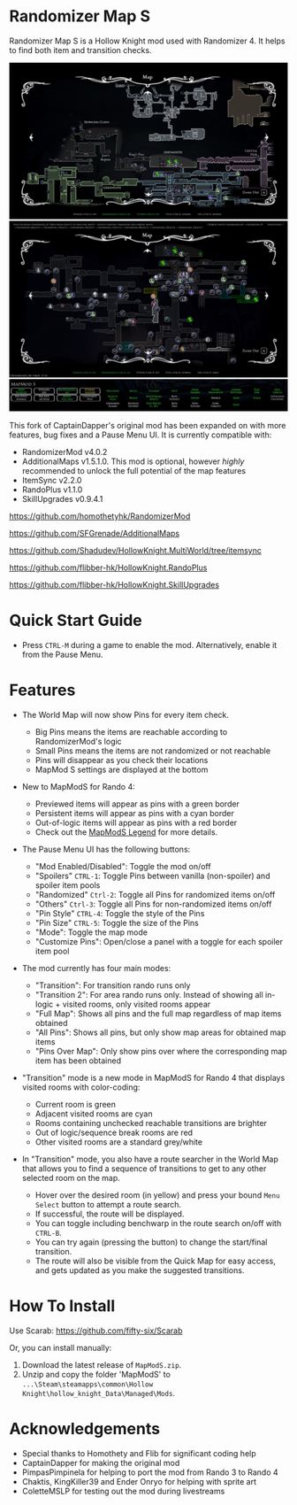 # Randomizer Map S
Randomizer Map S is a Hollow Knight mod used with Randomizer 4. It helps to find both item and transition checks.

![Example Screenshot](./worldmap.jpg)
![Example Screenshot](./transition.jpg)
![Example Screenshot](./pause.jpg)

This fork of CaptainDapper's original mod has been expanded on with more features, bug fixes and a Pause Menu UI. It is currently compatible with:
- RandomizerMod v4.0.2
- AdditionalMaps v1.5.1.0. This mod is optional, however *highly* recommended to unlock the full potential of the map features
- ItemSync v2.2.0
- RandoPlus v1.1.0
- SkillUpgrades v0.9.4.1

https://github.com/homothetyhk/RandomizerMod

https://github.com/SFGrenade/AdditionalMaps

https://github.com/Shadudev/HollowKnight.MultiWorld/tree/itemsync

https://github.com/flibber-hk/HollowKnight.RandoPlus

https://github.com/flibber-hk/HollowKnight.SkillUpgrades

# Quick Start Guide
- Press `CTRL-M` during a game to enable the mod. Alternatively, enable it from the Pause Menu.

# Features
- The World Map will now show Pins for every item check.
    - Big Pins means the items are reachable according to RandomizerMod's logic
    - Small Pins means the items are not randomized or not reachable
    - Pins will disappear as you check their locations
    - MapMod S settings are displayed at the bottom

- New to MapModS for Rando 4:
    - Previewed items will appear as pins with a green border
    - Persistent items will appear as pins with a cyan border
    - Out-of-logic items will appear as pins with a red border
    - Check out the [MapModS Legend](./MAPLEGEND.md) for more details.

- The Pause Menu UI has the following buttons:
    - "Mod Enabled/Disabled": Toggle the mod on/off
    - "Spoilers" `CTRL-1`: Toggle Pins between vanilla (non-spoiler) and spoiler item pools
    - "Randomized" `Ctrl-2`: Toggle all Pins for randomized items on/off
    - "Others" `Ctrl-3`: Toggle all Pins for non-randomized items on/off
    - "Pin Style" `CTRL-4`: Toggle the style of the Pins
    - "Pin Size" `CTRL-5`: Toggle the size of the Pins
    - "Mode": Toggle the map mode
    - "Customize Pins": Open/close a panel with a toggle for each spoiler item pool

- The mod currently has four main modes:
   - "Transition": For transition rando runs only
   - "Transition 2": For area rando runs only. Instead of showing all in-logic + visited rooms, only visited rooms appear
   - "Full Map": Shows all pins and the full map regardless of map items obtained
   - "All Pins": Shows all pins, but only show map areas for obtained map items
   - "Pins Over Map": Only show pins over where the corresponding map item has been obtained

- "Transition" mode is a new mode in MapModS for Rando 4 that displays visited rooms with color-coding:
    - Current room is green
    - Adjacent visited rooms are cyan
    - Rooms containing unchecked reachable transitions are brighter
    - Out of logic/sequence break rooms are red
    - Other visited rooms are a standard grey/white
 
- In "Transition" mode, you also have a route searcher in the World Map that allows you to find a sequence of transitions to get to any other selected room on the map.
    - Hover over the desired room (in yellow) and press your bound `Menu Select` button to attempt a route search.
    - If successful, the route will be displayed.
    - You can toggle including benchwarp in the route search on/off with `CTRL-B`.
    - You can try again (pressing the button) to change the start/final transition.
    - The route will also be visible from the Quick Map for easy access, and gets updated as you make the suggested transitions.

# How To Install
Use Scarab: https://github.com/fifty-six/Scarab

Or, you can install manually:
1. Download the latest release of `MapModS.zip`.
2. Unzip and copy the folder 'MapModS' to `...\Steam\steamapps\common\Hollow Knight\hollow_knight_Data\Managed\Mods`.

# Acknowledgements
- Special thanks to Homothety and Flib for significant coding help
- CaptainDapper for making the original mod
- PimpasPimpinela for helping to port the mod from Rando 3 to Rando 4
- Chaktis, KingKiller39 and Ender Onryo for helping with sprite art
- ColetteMSLP for testing out the mod during livestreams
